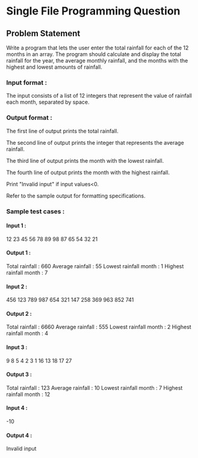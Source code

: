 # Single File Programming Question

## Problem Statement

Write a program that lets the user enter the total rainfall for each of the 12 months in an array. The program should calculate and display the total rainfall for the year, the average monthly rainfall, and the months with the highest and lowest amounts of rainfall.

### Input format :

The input consists of a list of 12 integers that represent the value of rainfall each month, separated by space.

### Output format :

The first line of output prints the total rainfall.

The second line of output prints the integer that represents the average rainfall.

The third line of output prints the month with the lowest rainfall.

The fourth line of output prints the month with the highest rainfall.

Print "Invalid input" if input values\<0.

Refer to the sample output for formatting specifications.

### Sample test cases :

#### Input 1 :

12 23 45 56 78 89 98 87 65 54 32 21

#### Output 1 :

Total rainfall : 660
Average rainfall : 55
Lowest rainfall month : 1
Highest rainfall month : 7

#### Input 2 :

456 123 789 987 654 321 147 258 369 963 852 741

#### Output 2 :

Total rainfall : 6660
Average rainfall : 555
Lowest rainfall month : 2
Highest rainfall month : 4

#### Input 3 :

9 8 5 4 2 3 1 16 13 18 17 27

#### Output 3 :

Total rainfall : 123
Average rainfall : 10
Lowest rainfall month : 7
Highest rainfall month : 12

#### Input 4 :

-10

#### Output 4 :

Invalid input
